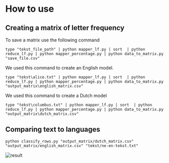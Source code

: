 # How to use

## Creating a matrix of letter frequency

To save a matrix use the following command
````
type "tekst_file_path" | python mapper_lf.py | sort  | python reduce_lf.py | python mapper_percentage.py | python data_to_matrix.py "save_file.csv"
````

We used this command to create an English model.
```
type "tekst\alice.txt" | python mapper_lf.py | sort  | python reduce_lf.py | python mapper_percentage.py | python data_to_matrix.py "output_matrix\english_matrix.csv"
```

We used this command to create a Dutch model
```
type "tekst\columbus.txt" | python mapper_lf.py | sort  | python reduce_lf.py | python mapper_percentage.py | python data_to_matrix.py "output_matrix\dutch_matrix.csv"
```

## Comparing text to languages

```
python classify_rows.py "output_matrix/dutch_matrix.csv" "output_matrix/english_matrix.csv" "tekst/ne-en-tekst.txt"
```

![result](https://cdn.discordapp.com/attachments/701351521433944066/842802337898299442/unknown.png)

